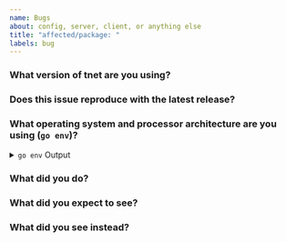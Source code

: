 ```yaml
---
name: Bugs
about: config, server, client, or anything else
title: "affected/package: "
labels: bug
---
```


<!--
Please answer these questions before submitting your issue. Thanks!
-->

### What version of tnet are you using?


### Does this issue reproduce with the latest release?



### What operating system and processor architecture are you using (`go env`)?

<details><summary><code>go env</code> Output</summary><br><pre>
$ go env

</pre></details>

### What did you do?

<!--
If possible, provide a recipe for reproducing the error.
A complete runnable program is good.
A link on go.dev/play is best.
-->


### What did you expect to see?



### What did you see instead?